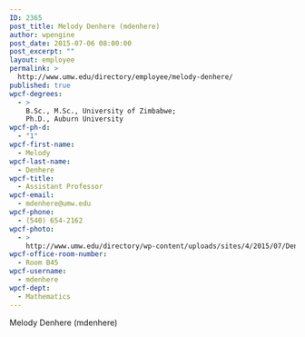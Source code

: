 ```yaml
---
ID: 2365
post_title: Melody Denhere (mdenhere)
author: wpengine
post_date: 2015-07-06 08:00:00
post_excerpt: ""
layout: employee
permalink: >
  http://www.umw.edu/directory/employee/melody-denhere/
published: true
wpcf-degrees:
  - >
    B.Sc., M.Sc., University of Zimbabwe;
    Ph.D., Auburn University
wpcf-ph-d:
  - "1"
wpcf-first-name:
  - Melody
wpcf-last-name:
  - Denhere
wpcf-title:
  - Assistant Professor
wpcf-email:
  - mdenhere@umw.edu
wpcf-phone:
  - (540) 654-2162
wpcf-photo:
  - >
    http://www.umw.edu/directory/wp-content/uploads/sites/4/2015/07/Denhere-Melody13.jpg
wpcf-office-room-number:
  - Room B45
wpcf-username:
  - mdenhere
wpcf-dept:
  - Mathematics
---
```

Melody Denhere (mdenhere)